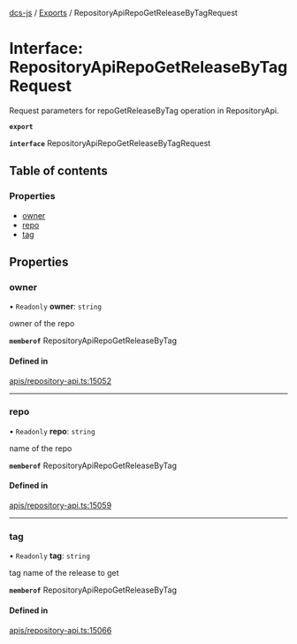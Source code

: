 [dcs-js](../README.md) / [Exports](../modules.md) / RepositoryApiRepoGetReleaseByTagRequest

# Interface: RepositoryApiRepoGetReleaseByTagRequest

Request parameters for repoGetReleaseByTag operation in RepositoryApi.

**`export`**

**`interface`** RepositoryApiRepoGetReleaseByTagRequest

## Table of contents

### Properties

- [owner](RepositoryApiRepoGetReleaseByTagRequest.md#owner)
- [repo](RepositoryApiRepoGetReleaseByTagRequest.md#repo)
- [tag](RepositoryApiRepoGetReleaseByTagRequest.md#tag)

## Properties

### <a id="owner" name="owner"></a> owner

• `Readonly` **owner**: `string`

owner of the repo

**`memberof`** RepositoryApiRepoGetReleaseByTag

#### Defined in

[apis/repository-api.ts:15052](https://github.com/unfoldingWord/dcs-js/blob/b29eb7a/apis/repository-api.ts#L15052)

___

### <a id="repo" name="repo"></a> repo

• `Readonly` **repo**: `string`

name of the repo

**`memberof`** RepositoryApiRepoGetReleaseByTag

#### Defined in

[apis/repository-api.ts:15059](https://github.com/unfoldingWord/dcs-js/blob/b29eb7a/apis/repository-api.ts#L15059)

___

### <a id="tag" name="tag"></a> tag

• `Readonly` **tag**: `string`

tag name of the release to get

**`memberof`** RepositoryApiRepoGetReleaseByTag

#### Defined in

[apis/repository-api.ts:15066](https://github.com/unfoldingWord/dcs-js/blob/b29eb7a/apis/repository-api.ts#L15066)
